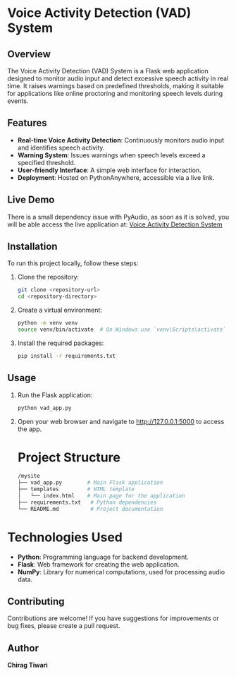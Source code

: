 # Voice Activity Detection (VAD) System

## Overview

The Voice Activity Detection (VAD) System is a Flask web application designed to monitor audio input and detect excessive speech activity in real time. It raises warnings based on predefined thresholds, making it suitable for applications like online proctoring and monitoring speech levels during events.

## Features

- **Real-time Voice Activity Detection**: Continuously monitors audio input and identifies speech activity.
- **Warning System**: Issues warnings when speech levels exceed a specified threshold.
- **User-friendly Interface**: A simple web interface for interaction.
- **Deployment**: Hosted on PythonAnywhere, accessible via a live link.

## Live Demo
There is a small dependency issue with PyAudio, as soon as it is solved,
you will be able access the live application at: [Voice Activity Detection System](https://chiragtiwari6842.pythonanywhere.com/)

## Installation

To run this project locally, follow these steps:

1. Clone the repository:
   ```bash
   git clone <repository-url>
   cd <repository-directory>

2. Create a virtual environment:
    ```bash
    python -m venv venv
    source venv/bin/activate  # On Windows use `venv\Scripts\activate`

3. Install the required packages:
    ```bash
    pip install -r requirements.txt

## Usage

1. Run the Flask application:
    ```bash
    python vad_app.py

2. Open your web browser and navigate to http://127.0.0.1:5000 to access the app.


   # Project Structure
   ```bash
   /mysite
   ├── vad_app.py        # Main Flask application
   ├── templates         # HTML template
   │   └── index.html    # Main page for the application
   ├── requirements.txt   # Python dependencies
   └── README.md          # Project documentation

# Technologies Used

- **Python**: Programming language for backend development.
- **Flask**: Web framework for creating the web application.
- **NumPy**: Library for numerical computations, used for processing audio data.

## Contributing

Contributions are welcome! If you have suggestions for improvements or bug fixes, please create a pull request.

## Author

**Chirag Tiwari**
